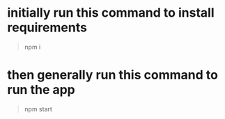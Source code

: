 # initially run this command to install requirements
> npm i

# then generally run this command to run the app
> npm start